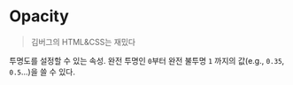 # Opacity

> 김버그의 HTML&CSS는 재밌다

투명도를 설정할 수 있는 속성. 완전 투명인 `0`부터 완전 불투명 `1` 까지의 값(e.g., `0.35`, `0.5`...)을 쓸 수 있다.

